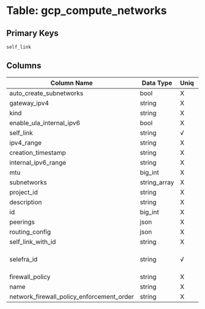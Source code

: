 # Table: gcp_compute_networks

## Primary Keys 

```
self_link
```


## Columns 

|  Column Name   |  Data Type  | Uniq | Nullable | Description | 
|  ----  | ----  | ----  | ----  | ---- | 
| auto_create_subnetworks | bool | X | √ |  | 
| gateway_ipv4 | string | X | √ |  | 
| kind | string | X | √ |  | 
| enable_ula_internal_ipv6 | bool | X | √ |  | 
| self_link | string | √ | √ |  | 
| ipv4_range | string | X | √ |  | 
| creation_timestamp | string | X | √ |  | 
| internal_ipv6_range | string | X | √ |  | 
| mtu | big_int | X | √ |  | 
| subnetworks | string_array | X | √ |  | 
| project_id | string | X | √ |  | 
| description | string | X | √ |  | 
| id | big_int | X | √ |  | 
| peerings | json | X | √ |  | 
| routing_config | json | X | √ |  | 
| self_link_with_id | string | X | √ |  | 
| selefra_id | string | √ | √ | primary keys value md5 | 
| firewall_policy | string | X | √ |  | 
| name | string | X | √ |  | 
| network_firewall_policy_enforcement_order | string | X | √ |  | 



